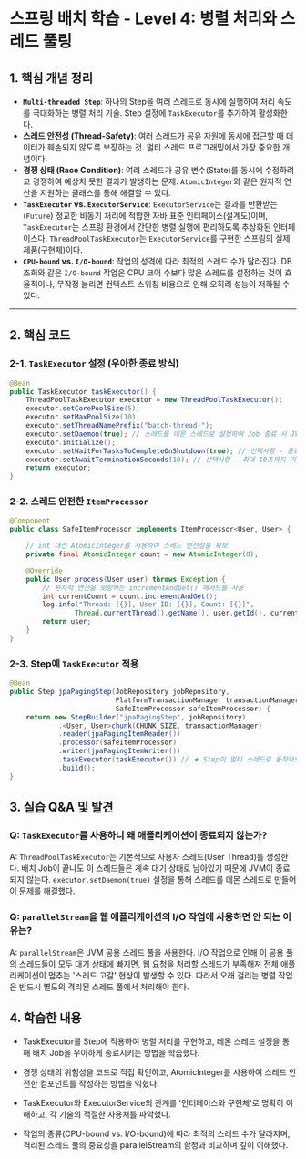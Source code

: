 # 스프링 배치 학습 - Level 4: 병렬 처리와 스레드 풀링

## 1. 핵심 개념 정리
- **`Multi-threaded Step`**: 하나의 Step을 여러 스레드로 동시에 실행하여 처리 속도를 극대화하는 병렬 처리 기술. Step 설정에 `TaskExecutor`를 추가하여 활성화한다.
- **스레드 안전성 (Thread-Safety)**: 여러 스레드가 공유 자원에 동시에 접근할 때 데이터가 훼손되지 않도록 보장하는 것. 멀티 스레드 프로그래밍에서 가장 중요한 개념이다.
- **경쟁 상태 (Race Condition)**: 여러 스레드가 공유 변수(State)를 동시에 수정하려고 경쟁하여 예상치 못한 결과가 발생하는 문제. `AtomicInteger`와 같은 원자적 연산을 지원하는 클래스를 통해 해결할 수 있다.
- **`TaskExecutor` vs. `ExecutorService`**: `ExecutorService`는 결과를 반환받는(`Future`) 정교한 비동기 처리에 적합한 자바 표준 인터페이스(설계도)이며, `TaskExecutor`는 스프링 환경에서 간단한 병렬 실행에 편리하도록 추상화된 인터페이스다. `ThreadPoolTaskExecutor`는 `ExecutorService`를 구현한 스프링의 실제 제품(구현체)이다.
- **`CPU-bound` vs. `I/O-bound`**: 작업의 성격에 따라 최적의 스레드 수가 달라진다. DB 조회와 같은 `I/O-bound` 작업은 CPU 코어 수보다 많은 스레드를 설정하는 것이 효율적이나, 무작정 늘리면 컨텍스트 스위칭 비용으로 인해 오히려 성능이 저하될 수 있다.

---
## 2. 핵심 코드
### 2-1. `TaskExecutor` 설정 (우아한 종료 방식)
```java
@Bean
public TaskExecutor taskExecutor() {
    ThreadPoolTaskExecutor executor = new ThreadPoolTaskExecutor();
    executor.setCorePoolSize(5);
    executor.setMaxPoolSize(10);
    executor.setThreadNamePrefix("batch-thread-");
    executor.setDaemon(true); // 스레드를 데몬 스레드로 설정하여 Job 종료 시 JVM이 함께 종료되도록 함
    executor.initialize();
    executor.setWaitForTasksToCompleteOnShutdown(true); // 선택사항 - 종료 시 모든 작업이 완료될 때까지 기다림
    executor.setAwaitTerminationSeconds(10); // 선택사항 - 최대 10초까지 기다림
    return executor;
}
```
### 2-2. 스레드 안전한 `ItemProcessor`
```java
@Component
public class SafeItemProcessor implements ItemProcessor<User, User> {

    // int 대신 AtomicInteger를 사용하여 스레드 안전성을 확보
    private final AtomicInteger count = new AtomicInteger(0);

    @Override
    public User process(User user) throws Exception {
        // 원자적 연산을 보장하는 incrementAndGet() 메서드를 사용
        int currentCount = count.incrementAndGet();
        log.info("Thread: [{}], User ID: [{}], Count: [{}]",
                Thread.currentThread().getName(), user.getId(), currentCount);
        return user;
    }
}
```
### 2-3. Step에 `TaskExecutor` 적용
```java
@Bean
public Step jpaPagingStep(JobRepository jobRepository,
                          PlatformTransactionManager transactionManager,
                          SafeItemProcessor safeItemProcessor) {
    return new StepBuilder("jpaPagingStep", jobRepository)
            .<User, User>chunk(CHUNK_SIZE, transactionManager)
            .reader(jpaPagingItemReader())
            .processor(safeItemProcessor)
            .writer(jpaPagingItemWriter())
            .taskExecutor(taskExecutor()) // ★ Step이 멀티 스레드로 동작하도록 설정
            .build();
}
```
## 3. 실습 Q&A 및 발견
### Q: `TaskExecutor`를 사용하니 왜 애플리케이션이 종료되지 않는가?
A: `ThreadPoolTaskExecutor`는 기본적으로 사용자 스레드(User Thread)를 생성한다. 배치 Job이 끝나도 이 스레드들은 계속 대기 상태로 남아있기 때문에 JVM이 종료되지 않는다. `executor.setDaemon(true)` 설정을 통해 스레드를 데몬 스레드로 만들어 이 문제를 해결했다.

### Q: `parallelStream`을 웹 애플리케이션의 I/O 작업에 사용하면 안 되는 이유는?
A: `parallelStream`은 JVM 공용 스레드 풀을 사용한다. I/O 작업으로 인해 이 공용 풀의 스레드들이 모두 대기 상태에 빠지면, 웹 요청을 처리할 스레드가 부족해져 전체 애플리케이션이 멈추는 '스레드 고갈' 현상이 발생할 수 있다. 따라서 오래 걸리는 병렬 작업은 반드시 별도의 격리된 스레드 풀에서 처리해야 한다.

## 4. 학습한 내용
- TaskExecutor를 Step에 적용하여 병렬 처리를 구현하고, 데몬 스레드 설정을 통해 배치 Job을 우아하게 종료시키는 방법을 학습했다.

- 경쟁 상태의 위험성을 코드로 직접 확인하고, AtomicInteger를 사용하여 스레드 안전한 컴포넌트를 작성하는 방법을 익혔다.

- TaskExecutor와 ExecutorService의 관계를 '인터페이스와 구현체'로 명확히 이해하고, 각 기술의 적절한 사용처를 파악했다.

- 작업의 종류(CPU-bound vs. I/O-bound)에 따라 최적의 스레드 수가 달라지며, 격리된 스레드 풀의 중요성을 parallelStream의 함정과 비교하며 깊이 이해했다.